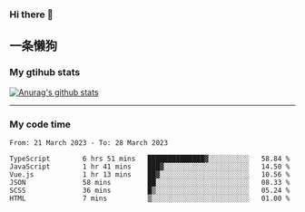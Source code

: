 ### Hi there 👋

## 一条懒狗
<!--
**kiss-me-quickly/kiss-me-quickly** is a ✨ _special_ ✨ repository because its `README.md` (this file) appears on your GitHub profile.

Here are some ideas to get you started:

- 🔭 I’m currently working on ...
- 🌱 I’m currently learning ...
- 👯 I’m looking to collaborate on ...
- 🤔 I’m looking for help with ...
- 💬 Ask me about ...
- 📫 How to reach me: ...
- 😄 Pronouns: ...
- ⚡ Fun fact: ...
-->


### My gtihub stats

[![Anurag's github stats](https://github-readme-stats.vercel.app/api?username=kiss-me-quickly)](https://github.com/anuraghazra/github-readme-stats)

***

### My code time

<!--START_SECTION:waka-->

```text
From: 21 March 2023 - To: 28 March 2023

TypeScript        6 hrs 51 mins   ██████████████▓░░░░░░░░░░   58.84 %
JavaScript        1 hr 41 mins    ███▓░░░░░░░░░░░░░░░░░░░░░   14.50 %
Vue.js            1 hr 13 mins    ██▓░░░░░░░░░░░░░░░░░░░░░░   10.56 %
JSON              58 mins         ██░░░░░░░░░░░░░░░░░░░░░░░   08.33 %
SCSS              36 mins         █▒░░░░░░░░░░░░░░░░░░░░░░░   05.24 %
HTML              7 mins          ▒░░░░░░░░░░░░░░░░░░░░░░░░   01.00 %
```

<!--END_SECTION:waka-->
